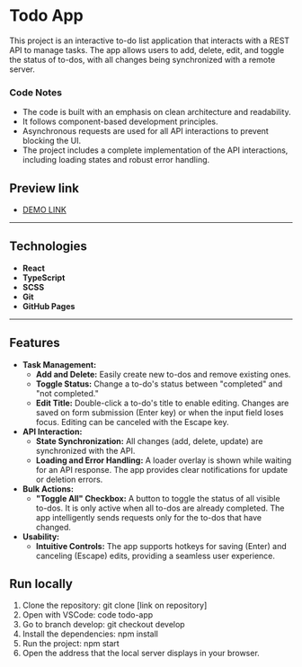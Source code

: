 # Todo App

This project is an interactive to-do list application that interacts with a REST API to manage tasks. The app allows users to add, delete, edit, and toggle the status of to-dos, with all changes being synchronized with a remote server.

### **Code Notes**

- The code is built with an emphasis on clean architecture and readability.
- It follows component-based development principles.
- Asynchronous requests are used for all API interactions to prevent blocking the UI.
- The project includes a complete implementation of the API interactions, including loading states and robust error handling.

## Preview link

- [DEMO LINK](https://nbryk.github.io/todo-app/)

---

## **Technologies**

- **React**
- **TypeScript**
- **SCSS**
- **Git**
- **GitHub Pages**

---

## **Features**

- **Task Management:**
  - **Add and Delete:** Easily create new to-dos and remove existing ones.
  - **Toggle Status:** Change a to-do's status between "completed" and "not completed."
  - **Edit Title:** Double-click a to-do's title to enable editing. Changes are saved on form submission (Enter key) or when the input field loses focus. Editing can be canceled with the Escape key.
- **API Interaction:**
  - **State Synchronization:** All changes (add, delete, update) are synchronized with the API.
  - **Loading and Error Handling:** A loader overlay is shown while waiting for an API response. The app provides clear notifications for update or deletion errors.
- **Bulk Actions:**
  - **"Toggle All" Checkbox:** A button to toggle the status of all visible to-dos. It is only active when all to-dos are already completed. The app intelligently sends requests only for the to-dos that have changed.
- **Usability:**
  - **Intuitive Controls:** The app supports hotkeys for saving (Enter) and canceling (Escape) edits, providing a seamless user experience.

## **Run locally**

1.  Clone the repository: git clone [link on repository]
2.  Open with VSCode: code todo-app
3.  Go to branch develop: git checkout develop
4.  Install the dependencies: npm install
5.  Run the project: npm start
6.  Open the address that the local server displays in your browser.
